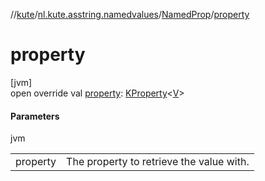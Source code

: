 //[kute](../../../index.md)/[nl.kute.asstring.namedvalues](../index.md)/[NamedProp](index.md)/[property](property.md)

# property

[jvm]\
open override val [property](property.md): [KProperty](https://kotlinlang.org/api/latest/jvm/stdlib/kotlin.reflect/-k-property/index.html)&lt;[V](index.md)&gt;

#### Parameters

jvm

| | |
|---|---|
| property | The property to retrieve the value with. |

